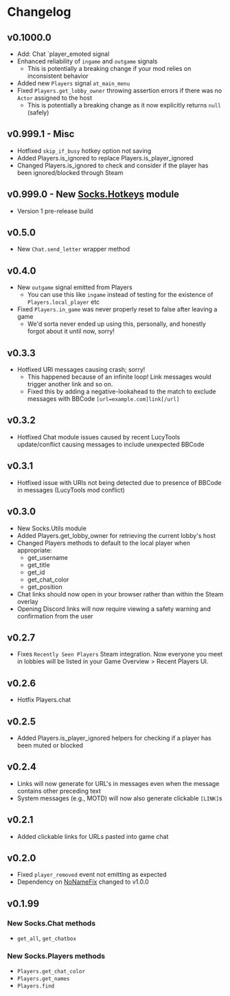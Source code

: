 # Changelog

## v0.1000.0

- Add: Chat `player_emoted signal
- Enhanced reliability of `ingame` and `outgame` signals
  - This is potentially a breaking change if your mod relies on inconsistent behavior
- Added new `Players` signal `at_main_menu`
- Fixed `Players.get_lobby_owner` throwing assertion errors if there was no `Actor` assigned to the host
  - This is potentially a breaking change as it now explicitly returns `null` (safely)


## v0.999.1 - Misc

- Hotfixed `skip_if_busy` hotkey option not saving
- Added Players.is_ignored to replace Players.is_player_ignored
- Changed Players.is_ignored to check and consider if the player has been ignored/blocked through Steam

## v0.999.0 - New [Socks.Hotkeys](https://github.com/binury/Toes.Socks/blob/main/mods/Toes.Socks/modules/Socks.Hotkeys/hotkeys.gd) module

- Version 1 pre-release build

## v0.5.0

- New `Chat.send_letter` wrapper method

## v0.4.0

- New `outgame` signal emitted from Players
  - You can use this like `ingame` instead of testing for the existence of `Players.local_player` etc
- Fixed `Players.in_game` was never properly reset to false after leaving a game
  - We'd sorta never ended up using this, personally, and honestly forgot about it until now, sorry!

## v0.3.3

- Hotfixed URI messages causing crash; sorry!
  - This happened because of an infinite loop! Link messages would trigger another link and so on.
  - Fixed this by adding a negative-lookahead to the match to exclude messages with BBCode `[url=example.com]link[/url]`

## v0.3.2

- Hotfixed Chat module issues caused by recent LucyTools update/conflict causing messages to include unexpected BBCode

## v0.3.1

- Hotfixed issue with URIs not being detected due to presence of BBCode in messages (LucyTools mod conflict)

## v0.3.0

- New Socks.Utils module
- Added Players.get_lobby_owner for retrieving the current lobby's host
- Changed Players methods to default to the local player when appropriate:
  - get_username
  - get_title
  - get_id
  - get_chat_color
  - get_position
- Chat links should now open in your browser rather than within the Steam overlay
- Opening Discord links will now require viewing a safety warning and confirmation from the user

## v0.2.7

- Fixes `Recently Seen Players` Steam integration. Now everyone you meet in lobbies will
  be listed in your Game Overview > Recent Players UI.

## v0.2.6

- Hotfix Players.chat

## v0.2.5

- Added Players.is_player_ignored helpers for checking if a player has been muted or blocked

## v0.2.4

- Links will now generate for URL's in messages even when the message contains other preceding text
- System messages (e.g., MOTD) will now also generate clickable `[LINK]`s

## v0.2.1

- Added clickable links for URLs pasted into game chat

## v0.2.0

- Fixed `player_removed` event not emitting as expected
- Dependency on [NoNameFix](https://thunderstore.io/c/webfishing/p/toes/NoNameFix/) changed to v1.0.0

## v0.1.99

### New Socks.Chat methods

- `get_all`, `get_chatbox`

### New Socks.Players methods

- `Players.get_chat_color`
- `Players.get_names`
- `Players.find`
